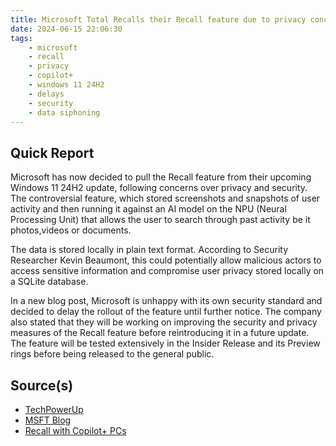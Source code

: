 ```yaml
---
title: Microsoft Total Recalls their Recall feature due to privacy concerns
date: 2024-06-15 22:06:30
tags:
    - microsoft
    - recall
    - privacy
    - copilot+
    - windows 11 24H2
    - delays
    - security
    - data siphoning
---
```


## Quick Report

Microsoft has now decided to pull the Recall feature from their upcoming Windows 11 24H2 update, following concerns over privacy and security. The controversial feature, which stored screenshots and snapshots of user activity and then running it against an AI model on the NPU (Neural Processing Unit) that allows the user to search through past activity be it photos,videos or documents.<!-- more -->

The data is stored locally in plain text format. According to Security Researcher Kevin Beaumont, this could potentially allow malicious actors to access sensitive information and compromise user privacy stored locally on a SQLite database.

In a new blog post, Microsoft is unhappy with its own security standard and decided to delay the rollout of the feature until further notice. The company also stated that they will be working on improving the security and privacy measures of the Recall feature before reintroducing it in a future update. The feature will be tested extensively in the Insider Release and its Preview rings before being released to the general public.

## Source(s)

- [TechPowerUp][def]
- [MSFT Blog][def2]
- [Recall with Copilot+ PCs][def3]

[def]: https://www.techpowerup.com/323610/microsoft-delays-controversial-recall-feature-for-windows-11-24h2
[def2]: https://blogs.windows.com/windowsexperience/2024/06/07/update-on-the-recall-preview-feature-for-copilot-pcs/
[def3]: https://support.microsoft.com/en-us/windows/retrace-your-steps-with-recall-aa03f8a0-a78b-4b3e-b0a1-2eb8ac48701c
